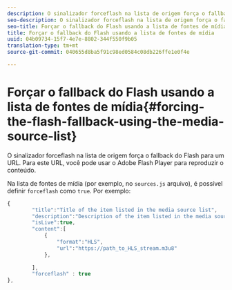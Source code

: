 ```yaml
---
description: O sinalizador forceflash na lista de origem força o fallback do Flash para um URL. Para este URL, você pode usar o Adobe Flash Player para reproduzir o conteúdo.
seo-description: O sinalizador forceflash na lista de origem força o fallback do Flash para um URL. Para este URL, você pode usar o Adobe Flash Player para reproduzir o conteúdo.
seo-title: Forçar o fallback do Flash usando a lista de fontes de mídia
title: Forçar o fallback do Flash usando a lista de fontes de mídia
uuid: 04b09734-15f7-4e7e-8802-344f550f9b05
translation-type: tm+mt
source-git-commit: 040655d8ba5f91c98ed0584c08db226ffe1e0f4e

---
```



# Forçar o fallback do Flash usando a lista de fontes de mídia{#forcing-the-flash-fallback-using-the-media-source-list}

O sinalizador forceflash na lista de origem força o fallback do Flash para um URL. Para este URL, você pode usar o Adobe Flash Player para reproduzir o conteúdo.

Na lista de fontes de mídia (por exemplo, no `sources.js` arquivo), é possível definir `forceflash` como `true`. Por exemplo:

```js
{ 
        "title":"Title of the item listed in the media source list",
        "description":"Description of the item listed in the media source list",
        "isLive":true,
        "content":[ 
            { 
                "format":"HLS",
                "url":"https://path_to_HLS_stream.m3u8"
            },
 
        ],
        "forceflash" : true
},
```

